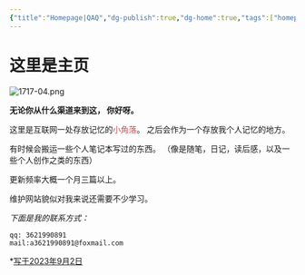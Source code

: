 ```yaml
---
{"title":"Homepage|QAQ","dg-publish":true,"dg-home":true,"tags":["homepage","gardenEntry","gardenEntry","gardenEntry","gardenEntry","gardenEntry","gardenEntry","gardenEntry"],"permalink":"/Hi there~/","dgPassFrontmatter":true,"created":"","updated":""}
---
```


这里是主页
===
![1717-04.png](https://img.xhacgn.com/images/2023/08/31/1717-04.png)

**无论你从什么渠道来到这，
你好呀。**

这里是互联网一处存放记忆的<font color="#c0504d">小角落</font>。
之后会作为一个存放我个人记忆的地方。

有时候会搬运一些个人笔记本写过的东西。
（像是随笔，日记，读后感，以及一些个人创作之类的东西）

更新频率大概一个月三篇以上。

维护网站貌似对我来说还需要不少学习。

*下面是我的联系方式：*
```
qq: 3621990891
mail:a3621990891@foxmail.com
```
*<u>写于2023年9月2日</u>